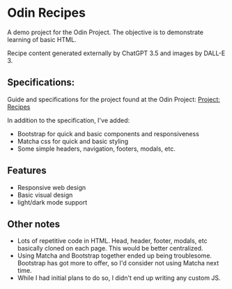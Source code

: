 # Odin Recipes
A demo project for the Odin Project. The objective is to demonstrate learning of basic HTML.

Recipe content generated externally by ChatGPT 3.5 and images by DALL-E 3.

## Specifications:
Guide and specifications for the project found at the Odin Project:
[Project: Recipes](https://www.theodinproject.com/lessons/foundations-recipes)

In addition to the specification, I've added:
- Bootstrap for quick and basic components and responsiveness
- Matcha css for quick and basic styling
- Some simple headers, navigation, footers, modals, etc.

## Features
- Responsive web design
- Basic visual design
- light/dark mode support

## Other notes
- Lots of repetitive code in HTML.  Head, header, footer, modals, etc basically cloned on each page. This would be better centralized.
- Using Matcha and Bootstrap together ended up being troublesome. Bootstrap has got more to offer, so I'd consider not using Matcha next time.
- While I had initial plans to do so, I didn't end up writing any custom JS. 

